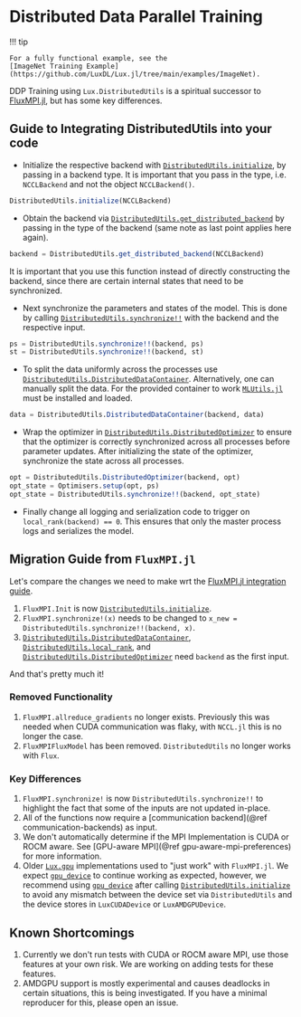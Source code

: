 # Distributed Data Parallel Training

!!! tip

    For a fully functional example, see the
    [ImageNet Training Example](https://github.com/LuxDL/Lux.jl/tree/main/examples/ImageNet).

DDP Training using `Lux.DistributedUtils` is a spiritual successor to
[FluxMPI.jl](https://github.com/avik-pal/FluxMPI.jl), but has some key differences.

## Guide to Integrating DistributedUtils into your code

* Initialize the respective backend with [`DistributedUtils.initialize`](@ref), by passing
  in a backend type. It is important that you pass in the type, i.e. `NCCLBackend` and not
  the object `NCCLBackend()`.

```julia
DistributedUtils.initialize(NCCLBackend)
```

* Obtain the backend via [`DistributedUtils.get_distributed_backend`](@ref) by passing in
  the type of the backend (same note as last point applies here again).

```julia
backend = DistributedUtils.get_distributed_backend(NCCLBackend)
```

It is important that you use this function instead of directly constructing the backend,
since there are certain internal states that need to be synchronized.

* Next synchronize the parameters and states of the model. This is done by calling
  [`DistributedUtils.synchronize!!`](@ref) with the backend and the respective input.

```julia
ps = DistributedUtils.synchronize!!(backend, ps)
st = DistributedUtils.synchronize!!(backend, st)
```

* To split the data uniformly across the processes use
  [`DistributedUtils.DistributedDataContainer`](@ref). Alternatively, one can manually
  split the data. For the provided container to work
  [`MLUtils.jl`](https://github.com/JuliaML/MLUtils.jl) must be installed and loaded.

```julia
data = DistributedUtils.DistributedDataContainer(backend, data)
```

* Wrap the optimizer in [`DistributedUtils.DistributedOptimizer`](@ref) to ensure that the
  optimizer is correctly synchronized across all processes before parameter updates. After
  initializing the state of the optimizer, synchronize the state across all processes.

```julia
opt = DistributedUtils.DistributedOptimizer(backend, opt)
opt_state = Optimisers.setup(opt, ps)
opt_state = DistributedUtils.synchronize!!(backend, opt_state)
```

* Finally change all logging and serialization code to trigger on
  `local_rank(backend) == 0`. This ensures that only the master process logs and serializes
  the model.

## Migration Guide from `FluxMPI.jl`

Let's compare the changes we need to make wrt the
[FluxMPI.jl integration guide](https://avik-pal.github.io/FluxMPI.jl/dev/guide/).

1. `FluxMPI.Init` is now [`DistributedUtils.initialize`](@ref).
2. `FluxMPI.synchronize!(x)` needs to be changed to
   `x_new = DistributedUtils.synchronize!!(backend, x)`.
3. [`DistributedUtils.DistributedDataContainer`](@ref),
   [`DistributedUtils.local_rank`](@ref), and
   [`DistributedUtils.DistributedOptimizer`](@ref) need `backend` as  the first input.

And that's pretty much it!

### Removed Functionality

1. `FluxMPI.allreduce_gradients` no longer exists. Previously this was needed when CUDA
   communication was flaky, with `NCCL.jl` this is no longer the case.
2. `FluxMPIFluxModel` has been removed. `DistributedUtils` no longer works with `Flux`.

### Key Differences

1. `FluxMPI.synchronize!` is now `DistributedUtils.synchronize!!` to highlight the fact
   that some of the inputs are not updated in-place.
2. All of the functions now require a [communication backend](@ref communication-backends)
   as input.
3. We don't automatically determine if the MPI Implementation is CUDA or ROCM aware. See
   [GPU-aware MPI](@ref gpu-aware-mpi-preferences) for more information.
4. Older [`Lux.gpu`](@ref) implementations used to "just work" with `FluxMPI.jl`. We expect
   [`gpu_device`](@ref) to continue working as expected, however, we recommend using
   [`gpu_device`](@ref) after calling [`DistributedUtils.initialize`](@ref) to avoid any
   mismatch between the device set via `DistributedUtils` and the device stores in
   `LuxCUDADevice` or `LuxAMDGPUDevice`.

## Known Shortcomings

1. Currently we don't run tests with CUDA or ROCM aware MPI, use those features at your own
   risk. We are working on adding tests for these features.
2. AMDGPU support is mostly experimental and causes deadlocks in certain situations, this is
   being investigated. If you have a minimal reproducer for this, please open an issue.
